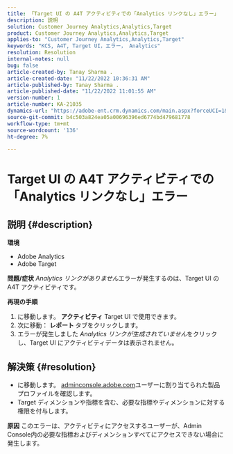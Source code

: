 ```yaml
---
title: 「Target UI の A4T アクティビティでの「Analytics リンクなし」エラー」
description: 説明
solution: Customer Journey Analytics,Analytics,Target
product: Customer Journey Analytics,Analytics,Target
applies-to: "Customer Journey Analytics,Analytics,Target"
keywords: "KCS, A4T, Target UI，エラー， Analytics"
resolution: Resolution
internal-notes: null
bug: false
article-created-by: Tanay Sharma .
article-created-date: "11/22/2022 10:36:31 AM"
article-published-by: Tanay Sharma .
article-published-date: "11/22/2022 11:01:55 AM"
version-number: 1
article-number: KA-21035
dynamics-url: "https://adobe-ent.crm.dynamics.com/main.aspx?forceUCI=1&pagetype=entityrecord&etn=knowledgearticle&id=1efae180-516a-ed11-9561-6045bd006a22"
source-git-commit: b4c503a824ea05a00696396ed6774bd479681778
workflow-type: tm+mt
source-wordcount: '136'
ht-degree: 7%

---
```


# Target UI の A4T アクティビティでの「Analytics リンクなし」エラー

## 説明 {#description}

<b>環境</b>
- Adobe Analytics
- Adobe Target



<b>問題/症状</b>
*Analytics リンクがありません*&#x200B;エラーが発生するのは、Target UI の A4T アクティビティです。



<b>再現の手順</b>

1. に移動します。 <b>アクティビティ</b> Target UI で使用できます。
2. 次に移動： <b>レポート </b>タブをクリックします。
3. エラーが発生しました *Analytics リンクが生成されていません*&#x200B;をクリックし、Target UI にアクティビティデータは表示されません。



## 解決策 {#resolution}


- に移動します。 [adminconsole.adobe.com](https://adminconsole.adobe.com/)ユーザーに割り当てられた製品プロファイルを確認します。
- Target ディメンションや指標を含む、必要な指標やディメンションに対する権限を付与します。



<b>原因</b>
このエラーは、アクティビティにアクセスするユーザーが、Admin Console内の必要な指標およびディメンションすべてにアクセスできない場合に発生します。
